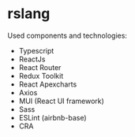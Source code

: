 # rslang

Used components and technologies:

- Typescript
- ReactJs
- React Router
- Redux Toolkit
- React Apexcharts
- Axios
- MUI (React UI framework)
- Sass
- ESLint (airbnb-base)
- CRA
